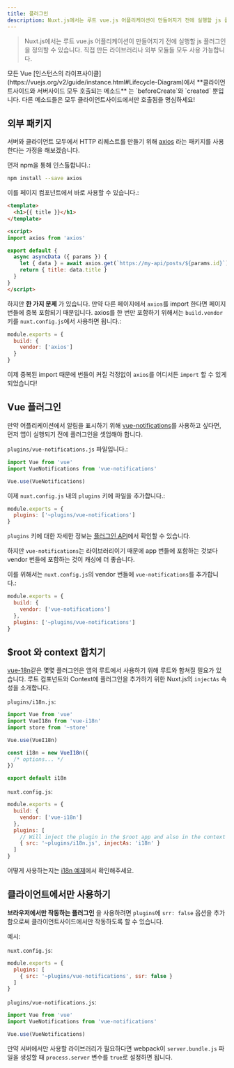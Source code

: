 ```yaml
---
title: 플러그인
description: Nuxt.js에서는 루트 vue.js 어플리케이션이 만들어지기 전에 실행할 js 플러그인을 정의할 수 있습니다. 직접 만든 라이브러리나 외부 모듈들 모두 사용 가능합니다.
---
```


> Nuxt.js에서는 루트 vue.js 어플리케이션이 만들어지기 전에 실행할 js 플러그인을 정의할 수 있습니다. 직접 만든 라이브러리나 외부 모듈들 모두 사용 가능합니다.

<div class="Alert">모든 Vue [인스턴스의 라이프사이클](https://vuejs.org/v2/guide/instance.html#Lifecycle-Diagram)에서 **클라이언트사이드와 서버사이드 모두 호출되는 메소드** 는 `beforeCreate`와 `created` 뿐입니다. 다른 메소드들은 모두 클라이언트사이드에서만 호출됨을 명심하세요!</div>

## 외부 패키지

서버와 클라이언트 모두에서 HTTP 리퀘스트를 만들기 위해 [axios](https://github.com/mzabriskie/axios) 라는 패키지를 사용한다는 가정을 해보겠습니다.

먼저 npm을 통해 인스톨합니다.:

```bash
npm install --save axios
```

이를 페이지 컴포넌트에서 바로 사용할 수 있습니다.:

```html
<template>
  <h1>{{ title }}</h1>
</template>

<script>
import axios from 'axios'

export default {
  async asyncData ({ params }) {
    let { data } = await axios.get(`https://my-api/posts/${params.id}`)
    return { title: data.title }
  }
}
</script>
```

하지만 **한 가지 문제** 가 있습니다. 만약 다른 페이지에서 `axios`를 import 한다면 페이지 번들에 중복 포함되기 때문입니다. axios를 한 번만 포함하기 위해서는 `build.vendor` 키를 `nuxt.config.js`에서 사용하면 됩니다.:

```js
module.exports = {
  build: {
    vendor: ['axios']
  }
}
```

이제 중복된 import 때문에 번들이 커질 걱정없이 `axios`를 어디서든 `import` 할 수 있게 되었습니다!

## Vue 플러그인

만약 어플리케이션에서 알림을 표시하기 위해 [vue-notifications](https://github.com/se-panfilov/vue-notifications)를 사용하고 싶다면, 먼저 앱이 실행되기 전에 플러그인을 셋업해야 합니다.

`plugins/vue-notifications.js` 파일입니다.:
```js
import Vue from 'vue'
import VueNotifications from 'vue-notifications'

Vue.use(VueNotifications)
```

이제 `nuxt.config.js` 내의 `plugins` 키에 파일을 추가합니다.:
```js
module.exports = {
  plugins: ['~plugins/vue-notifications']
}
```

`plugins` 키에 대한 자세한 정보는 [플러그인 API](/api/configuration-plugins)에서 확인할 수 있습니다.

하지만 `vue-notifications`는 라이브러리이기 때문에 app 번들에 포함하는 것보다 vendor 번들에 포함하는 것이 캐싱에 더 좋습니다.

이를 위해서는 `nuxt.config.js`의 vendor 번들에 `vue-notifications`를 추가합니다.:
```js
module.exports = {
  build: {
    vendor: ['vue-notifications']
  },
  plugins: ['~plugins/vue-notifications']
}
```

## $root 와 context 합치기

[vue-18n](https://github.com/kazupon/vue-i18n)같은 몇몇 플러그인은 앱의 루트에서 사용하기 위해 루트와 합쳐질 필요가 있습니다. 루트 컴포넌트와 Context에 플러그인을 추가하기 위한 Nuxt.js의 `injectAs` 속성을 소개합니다.

`plugins/i18n.js`:
```js
import Vue from 'vue'
import VueI18n from 'vue-i18n'
import store from '~store'

Vue.use(VueI18n)

const i18n = new VueI18n({
  /* options... */
})

export default i18n
```

`nuxt.config.js`:
```js
module.exports = {
  build: {
    vendor: ['vue-i18n']
  },
  plugins: [
    // Will inject the plugin in the $root app and also in the context as `i18n`
    { src: '~plugins/i18n.js', injectAs: 'i18n' }
  ]
}
```

어떻게 사용하는지는 [i18n 예제](/examples/i18n)에서 확인해주세요.

## 클라이언트에서만 사용하기

**브라우저에서만 작동하는 플러그인** 을 사용하려면 `plugins`에 `srr: false` 옵션을 추가함으로써 클라이언트사이드에서만 작동하도록 할 수 있습니다.

예시:

`nuxt.config.js`:
```js
module.exports = {
  plugins: [
    { src: '~plugins/vue-notifications', ssr: false }
  ]
}
```

`plugins/vue-notifications.js`:
```js
import Vue from 'vue'
import VueNotifications from 'vue-notifications'

Vue.use(VueNotifications)
```

만약 서버에서만 사용할 라이브러리가 필요하다면 webpack이 `server.bundle.js` 파일을 생성할 때 `process.server` 변수를 `true`로 설정하면 됩니다.
